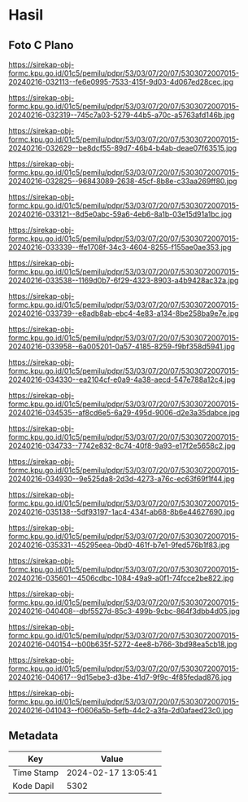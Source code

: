 # Hasil

## Foto C Plano

https://sirekap-obj-formc.kpu.go.id/01c5/pemilu/pdpr/53/03/07/20/07/5303072007015-20240216-032113--fe6e0995-7533-415f-9d03-4d067ed28cec.jpg

https://sirekap-obj-formc.kpu.go.id/01c5/pemilu/pdpr/53/03/07/20/07/5303072007015-20240216-032319--745c7a03-5279-44b5-a70c-a5763afd146b.jpg

https://sirekap-obj-formc.kpu.go.id/01c5/pemilu/pdpr/53/03/07/20/07/5303072007015-20240216-032629--be8dcf55-89d7-46b4-b4ab-deae07f63515.jpg

https://sirekap-obj-formc.kpu.go.id/01c5/pemilu/pdpr/53/03/07/20/07/5303072007015-20240216-032825--96843089-2638-45cf-8b8e-c33aa269ff80.jpg

https://sirekap-obj-formc.kpu.go.id/01c5/pemilu/pdpr/53/03/07/20/07/5303072007015-20240216-033121--8d5e0abc-59a6-4eb6-8a1b-03e15d91a1bc.jpg

https://sirekap-obj-formc.kpu.go.id/01c5/pemilu/pdpr/53/03/07/20/07/5303072007015-20240216-033339--ffe1708f-34c3-4604-8255-f155ae0ae353.jpg

https://sirekap-obj-formc.kpu.go.id/01c5/pemilu/pdpr/53/03/07/20/07/5303072007015-20240216-033538--1169d0b7-6f29-4323-8903-a4b9428ac32a.jpg

https://sirekap-obj-formc.kpu.go.id/01c5/pemilu/pdpr/53/03/07/20/07/5303072007015-20240216-033739--e8adb8ab-ebc4-4e83-a134-8be258ba9e7e.jpg

https://sirekap-obj-formc.kpu.go.id/01c5/pemilu/pdpr/53/03/07/20/07/5303072007015-20240216-033958--6a005201-0a57-4185-8259-f9bf358d5941.jpg

https://sirekap-obj-formc.kpu.go.id/01c5/pemilu/pdpr/53/03/07/20/07/5303072007015-20240216-034330--ea2104cf-e0a9-4a38-aecd-547e788a12c4.jpg

https://sirekap-obj-formc.kpu.go.id/01c5/pemilu/pdpr/53/03/07/20/07/5303072007015-20240216-034535--af8cd6e5-6a29-495d-9006-d2e3a35dabce.jpg

https://sirekap-obj-formc.kpu.go.id/01c5/pemilu/pdpr/53/03/07/20/07/5303072007015-20240216-034733--7742e832-8c74-40f8-9a93-e17f2e5658c2.jpg

https://sirekap-obj-formc.kpu.go.id/01c5/pemilu/pdpr/53/03/07/20/07/5303072007015-20240216-034930--9e525da8-2d3d-4273-a76c-ec63f69f1f44.jpg

https://sirekap-obj-formc.kpu.go.id/01c5/pemilu/pdpr/53/03/07/20/07/5303072007015-20240216-035138--5df93197-1ac4-434f-ab68-8b6e44627690.jpg

https://sirekap-obj-formc.kpu.go.id/01c5/pemilu/pdpr/53/03/07/20/07/5303072007015-20240216-035331--45295eea-0bd0-461f-b7e1-9fed576b1f83.jpg

https://sirekap-obj-formc.kpu.go.id/01c5/pemilu/pdpr/53/03/07/20/07/5303072007015-20240216-035601--4506cdbc-1084-49a9-a0f1-74fcce2be822.jpg

https://sirekap-obj-formc.kpu.go.id/01c5/pemilu/pdpr/53/03/07/20/07/5303072007015-20240216-040408--dbf5527d-85c3-499b-9cbc-864f3dbb4d05.jpg

https://sirekap-obj-formc.kpu.go.id/01c5/pemilu/pdpr/53/03/07/20/07/5303072007015-20240216-040154--b00b635f-5272-4ee8-b766-3bd98ea5cb18.jpg

https://sirekap-obj-formc.kpu.go.id/01c5/pemilu/pdpr/53/03/07/20/07/5303072007015-20240216-040617--9d15ebe3-d3be-41d7-9f9c-4f85fedad876.jpg

https://sirekap-obj-formc.kpu.go.id/01c5/pemilu/pdpr/53/03/07/20/07/5303072007015-20240216-041043--f0606a5b-5efb-44c2-a3fa-2d0afaed23c0.jpg


## Metadata

| Key        | Value               |
| ---------- | ------------------- |
| Time Stamp | 2024-02-17 13:05:41 |
| Kode Dapil | 5302                |



